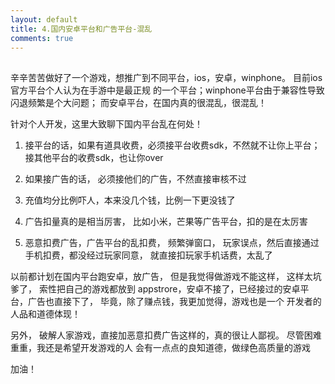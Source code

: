 ```yaml
---
layout: default
title: 4.国内安卓平台和广告平台-混乱
comments: true
---
```


##
  辛辛苦苦做好了一个游戏，想推广到不同平台，ios，安卓，winphone。 目前ios官方平台个人认为在手游中是最正规
 的一个平台；winphone平台由于兼容性导致闪退频繁是个大问题； 而安卓平台，在国内真的很混乱，很混乱！
 
   针对个人开发，这里大致聊下国内平台乱在何处！
   
   1. 接平台的话，如果有道具收费，必须接平台收费sdk，不然就不让你上平台； 接其他平台的收费sdk，也让你over
   
   2. 如果接广告的话， 必须接他们的广告，不然直接审核不过
   
   3. 充值均分比例吓人，本来没几个钱，比例一下更没钱了
   
   4. 广告扣量真的是相当厉害， 比如小米，芒果等广告平台，扣的是在太厉害
   
   5. 恶意扣费广告，广告平台的乱扣费， 频繁弹窗口， 玩家误点，然后直接通过手机扣费，都没经过玩家同意，
   就直接扣玩家手机话费，太乱了
   
以前都计划在国内平台跑安卓，放广告， 但是我觉得做游戏不能这样， 这样太坑爹了， 索性把自己的游戏都放到
appstrore，安卓不接了，已经接过的安卓平台，广告也直接下了， 毕竟，除了赚点钱，我更加觉得，游戏也是一个
开发者的人品和道德体现！

   另外， 破解人家游戏，直接加恶意扣费广告这样的，真的很让人鄙视。 尽管困难重重，我还是希望开发游戏的人
会有一点点的良知道德，做绿色高质量的游戏 

   加油！
   
